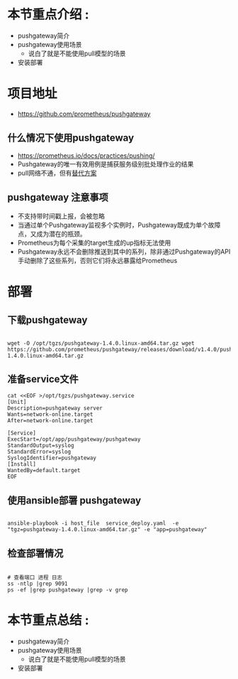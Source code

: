 # 本节重点介绍 : 
- pushgateway简介
- pushgateway使用场景
    - 说白了就是不能使用pull模型的场景
- 安装部署

# 项目地址 
- https://github.com/prometheus/pushgateway

## 什么情况下使用pushgateway

- https://prometheus.io/docs/practices/pushing/
- Pushgateway的唯一有效用例是捕获服务级别批处理作业的结果
- pull网络不通，但有[替代方案](https://github.com/prometheus-community/PushProx) 

## pushgateway 注意事项
- 不支持带时间戳上报，会被忽略
- 当通过单个Pushgateway监视多个实例时，Pushgateway既成为单个故障点，又成为潜在的瓶颈。
- Prometheus为每个采集的target生成的up指标无法使用
- Pushgateway永远不会删除推送到其中的系列，除非通过Pushgateway的API手动删除了这些系列，否则它们将永远暴露给Prometheus

# 部署 
##  下载pushgateway 
```shell script

wget -O /opt/tgzs/pushgateway-1.4.0.linux-amd64.tar.gz wget https://github.com/prometheus/pushgateway/releases/download/v1.4.0/pushgateway-1.4.0.linux-amd64.tar.gz
```

## 准备service文件
```shell script
cat <<EOF >/opt/tgzs/pushgateway.service
[Unit]
Description=pushgateway server
Wants=network-online.target
After=network-online.target

[Service]
ExecStart=/opt/app/pushgateway/pushgateway
StandardOutput=syslog
StandardError=syslog
SyslogIdentifier=pushgateway
[Install]
WantedBy=default.target
EOF

```



## 使用ansible部署 pushgateway
```shell script

ansible-playbook -i host_file  service_deploy.yaml  -e "tgz=pushgateway-1.4.0.linux-amd64.tar.gz" -e "app=pushgateway"

```

## 检查部署情况

```shell script

# 查看端口 进程 日志
ss -ntlp |grep 9091
ps -ef |grep pushgateway |grep -v grep 

```

# 本节重点总结 : 
- pushgateway简介
- pushgateway使用场景
    - 说白了就是不能使用pull模型的场景
- 安装部署
